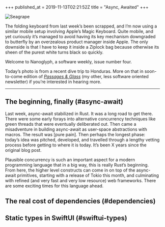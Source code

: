 +++
published_at = 2019-11-13T02:21:52Z
title = "Async, Awaited"
+++

![Seagrape](/assets/images/nanoglyphs/004-async-awaited/seagrape@2x.jpg)

The folding keyboard from last week’s been scrapped, and I’m now using a similar mobile setup involving Apple’s Magic Keyboard. Quite mobile, and yet curiously it’s managed to avoid having its key mechanism downgraded to butterfly by an overzealous product manager inside Apple. The only downside is that I have to keep it inside a Ziplock bag because otherwise its sheen of the purest white turns black so quickly.

Welcome to Nanoglyph, a software weekly, issue number four.

Today’s photo is from a recent dive trip to Honduras. More on that in soon-to-come edition of [_Passages & Glass_](https://brandur.org/newsletter) (my other, less software oriented newsletter) if you’re interested in hearing more.

---

## The beginning, finally (#async-await)

Last week, async-await stabilized in Rust. It was a long road to get there. There were some early forays into alternative concurrency techniques like green threads that were eventually deliberated out. Then came a misadventure in building async-await as user-space abstractions with macros. The result was [pure pain]. Then perhaps the longest phase: today’s idea was pitched, developed, and travelled through a lengthy vetting process before getting to where it is today. It’s been X years since the original blog post. 

Plausible concurrency is such an important aspect for a modern programming language that in a big way, this is really Rust’s beginning. From here, the higher level constructs can come in on top of the async-await primitives, starting with a release of Tokio this month, and culminating with refined (and very fast and very low resource) web frameworks. There are some exciting times for this language ahead. 

## The real cost of dependencies (#dependencies)

## Static types in SwiftUI (#swiftui-types)
